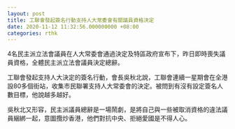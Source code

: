 ```yaml
---
layout: post
title: 工聯會發起簽名行動支持人大常委會有關議員資格決定
date: 2020-11-12 11:32:56.000000000 +08:00
categories: rthk
---
```


4名民主派立法會議員在人大常委會通過決定及特區政府宣布下，昨日即時喪失議員資格，全體民主派立法會議員決定總辭。

工聯會發起支持人大決定的簽名行動，會長吳秋北說，工聯會連續一星期會在全港設80多個街站，收集市民聯署支持人大常委會的決定。被問到有沒有設定簽名人數目標，他說越多越好。

吳秋北又形容，民主派議員總辭是一場鬧劇，是將自己與一些被取消資格的違法議員綑綁一起，意圖攬炒香港，他們對抗中央、拒絕愛國是不得人心。
